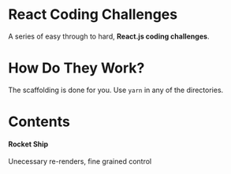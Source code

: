 # React Coding Challenges

A series of easy through to hard, **React.js coding challenges**.

# How Do They Work?
The scaffolding is done for you. Use `yarn` in any of the directories.

# Contents
#### Rocket Ship
Unecessary re-renders, fine grained control